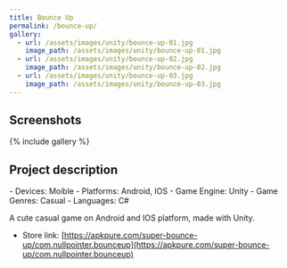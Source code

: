 ```yaml
---
title: Bounce Up
permalink: /bounce-up/
gallery:
  - url: /assets/images/unity/bounce-up-01.jpg
    image_path: /assets/images/unity/bounce-up-01.jpg
  - url: /assets/images/unity/bounce-up-02.jpg
    image_path: /assets/images/unity/bounce-up-02.jpg
  - url: /assets/images/unity/bounce-up-03.jpg
    image_path: /assets/images/unity/bounce-up-03.jpg
---
```


<h2>Screenshots</h2>
{% include gallery %}

<h2>Project description</h2>
- Devices: Moible
- Platforms: Android, IOS
- Game Engine: Unity
- Game Genres: Casual
- Languages: C#

A cute casual game on Android and IOS platform, made with Unity.

- Store link: [https://apkpure.com/super-bounce-up/com.nullpointer.bounceup](https://apkpure.com/super-bounce-up/com.nullpointer.bounceup)



